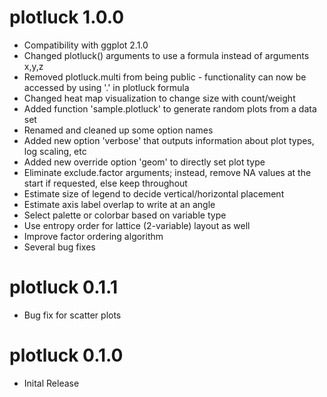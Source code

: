 # plotluck 1.0.0

* Compatibility with ggplot 2.1.0
* Changed plotluck() arguments to use a formula instead of arguments x,y,z
* Removed plotluck.multi from being public - functionality can now be accessed by using '.' in plotluck formula
* Changed heat map visualization to change size with count/weight
* Added function 'sample.plotluck' to generate random plots from a data set
* Renamed and cleaned up some option names
* Added new option 'verbose' that outputs information about plot types, log scaling, etc
* Added new override option 'geom' to directly set plot type
* Eliminate exclude.factor arguments; instead, remove NA values at the start if requested, else keep throughout
* Estimate size of legend to decide vertical/horizontal placement
* Estimate axis label overlap to write at an angle
* Select palette or colorbar based on variable type
* Use entropy order for lattice (2-variable) layout as well
* Improve factor ordering algorithm
* Several bug fixes

# plotluck 0.1.1

* Bug fix for scatter plots

# plotluck 0.1.0

* Inital Release